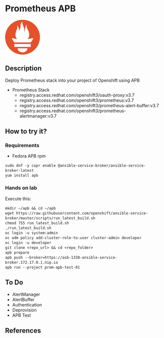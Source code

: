 # Prometheus APB

![img](docs/img/prometheus-logo.png)

## Description

Deploy Prometheus stack into your project of Openshift using APB

- Prometheus Stack
  - registry.access.redhat.com/openshift3/oauth-proxy:v3.7
  - registry.access.redhat.com/openshift3/prometheus:v3.7
  - registry.access.redhat.com/openshift3/prometheus-alert-buffer:v3.7
  - registry.access.redhat.com/openshift3/prometheus-alertmanager:v3.7

## How to try it?


### Requirements

- Fedora APB rpm
```
sudo dnf -y copr enable @ansible-service-broker/ansible-service-broker-latest
yum install apb
```

### Hands on lab

Execute this:

```
mkdir ~/apb && cd ~/apb
wget https://raw.githubusercontent.com/openshift/ansible-service-broker/master/scripts/run_latest_build.sh
chmod 755 run_latest_build.sh
./run_latest_build.sh
oc login -u system:admin
oc adm policy add-cluster-role-to-user cluster-admin developer
oc login -u developer
git clone <repo_url> && cd <repo_folder>
apb prepare
apb push --broker=https://asb-1338-ansible-service-broker.172.17.0.1.nip.io
apb run --project prom-apb-test-01
```

## To Do

- AlertManager
- AlertBuffer
- Authentication
- Deprovision
- APB Test

## References



